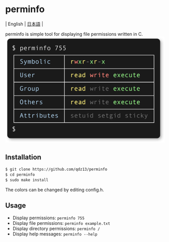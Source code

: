 # perminfo
| English | [日本語](README-ja.md) |

perminfo is simple tool for displaying file permissions written in C.
<img src="preview.png" width="600">

## Installation
```sh
$ git clone https://github.com/qdz13/perminfo
$ cd perminfo
$ sudo make install
```
The colors can be changed by editing config.h.

## Usage
* Display permissions: `perminfo 755`
* Display file permissions: `perminfo example.txt`
* Display directory permissions: `perminfo /`
* Display help messages: `perminfo --help`
